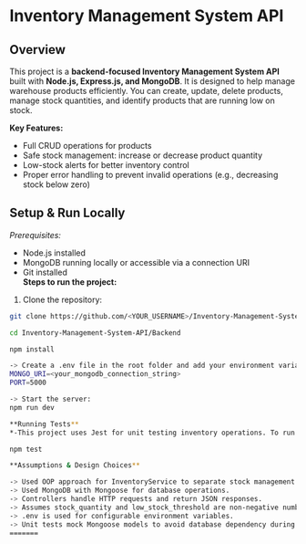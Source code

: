 
# Inventory Management System API
## Overview
This project is a **backend-focused Inventory Management System API** built with **Node.js, Express.js, and MongoDB**. It is designed to help manage warehouse products efficiently. You can create, update, delete products, manage stock quantities, and identify products that are running low on stock.

**Key Features:**
- Full CRUD operations for products  
- Safe stock management: increase or decrease product quantity  
- Low-stock alerts for better inventory control  
- Proper error handling to prevent invalid operations (e.g., decreasing stock below zero)  
## Setup & Run Locally
*Prerequisites:*
- Node.js installed  
- MongoDB running locally or accessible via a connection URI  
- Git installed  
**Steps to run the project:**
1. Clone the repository:  
```bash
git clone https://github.com/<YOUR_USERNAME>/Inventory-Management-System-API.git

cd Inventory-Management-System-API/Backend

npm install

-> Create a .env file in the root folder and add your environment variables:
MONGO_URI=<your_mongodb_connection_string>
PORT=5000

-> Start the server:
npm run dev

**Running Tests**
*-This project uses Jest for unit testing inventory operations. To run tests-*

npm test

**Assumptions & Design Choices**

-> Used OOP approach for InventoryService to separate stock management logic from controllers.
-> Used MongoDB with Mongoose for database operations.
-> Controllers handle HTTP requests and return JSON responses.
-> Assumes stock_quantity and low_stock_threshold are non-negative numbers.
-> .env is used for configurable environment variables.
-> Unit tests mock Mongoose models to avoid database dependency during testing.
=======

